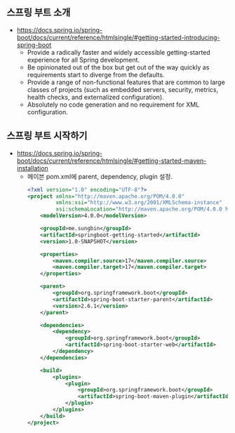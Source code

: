 ## 스프링 부트 소개
- https://docs.spring.io/spring-boot/docs/current/reference/htmlsingle/#getting-started-introducing-spring-boot
    * Provide a radically faster and widely accessible getting-started experience for all Spring development.
    * Be opinionated out of the box but get out of the way quickly as requirements start to diverge from the defaults.
    * Provide a range of non-functional features that are common to large classes of projects (such as embedded servers, security, metrics, health checks, and externalized configuration).
    * Absolutely no code generation and no requirement for XML configuration.

## 스프링 부트 시작하기
- https://docs.spring.io/spring-boot/docs/current/reference/htmlsingle/#getting-started-maven-installation
  - 메이븐 pom.xml에 parent, dependency, plugin 설정.
    ```xml
    <?xml version="1.0" encoding="UTF-8"?>
    <project xmlns="http://maven.apache.org/POM/4.0.0"
             xmlns:xsi="http://www.w3.org/2001/XMLSchema-instance"
             xsi:schemaLocation="http://maven.apache.org/POM/4.0.0 http://maven.apache.org/xsd/maven-4.0.0.xsd">
        <modelVersion>4.0.0</modelVersion>
  
        <groupId>me.sungbin</groupId>
        <artifactId>springboot-getting-started</artifactId>
        <version>1.0-SNAPSHOT</version>
  
        <properties>
            <maven.compiler.source>17</maven.compiler.source>
            <maven.compiler.target>17</maven.compiler.target>
        </properties>
  
        <parent>
            <groupId>org.springframework.boot</groupId>
            <artifactId>spring-boot-starter-parent</artifactId>
            <version>2.6.1</version>
        </parent>
  
        <dependencies>
            <dependency>
                <groupId>org.springframework.boot</groupId>
                <artifactId>spring-boot-starter-web</artifactId>
            </dependency>
        </dependencies>
  
        <build>
            <plugins>
                <plugin>
                    <groupId>org.springframework.boot</groupId>
                    <artifactId>spring-boot-maven-plugin</artifactId>
                </plugin>
            </plugins>
        </build>
    </project>
    ```
